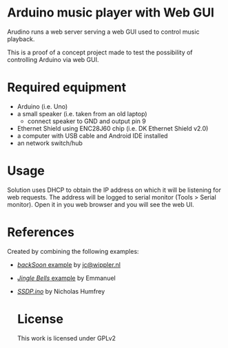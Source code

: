 # Arduino music player with Web GUI
Arudino runs a web server serving a web GUI used to control music playback.

This is a proof of a concept project made to test the possibility of controlling Arduino via web GUI.

# Required equipment
* Arduino (i.e. Uno)
* a small speaker (i.e. taken from an old laptop)
  * connect speaker to GND and output pin 9
* Ethernet Shield using ENC28J60 chip (i.e. DK Ethernet Shield v2.0)
* a computer with USB cable and Android IDE installed
* an network switch/hub

# Usage
Solution uses DHCP to obtain the IP address on which it will be listening for web requests.
The address will be logged to serial monitor (Tools > Serial monitor). Open it in you web browser and you will see the web UI.

# References
Created by combining the following examples:
* [*backSoon* example](https://github.com/njh/EtherCard/blob/master/examples/backSoon/backSoon.ino) by <jc@wippler.nl>
* [*Jingle Bells* example](http://repairmypc.net/2017/08/jingle-bells-arduino-sketch/) by Emmanuel
* [*SSDP.ino*](https://github.com/njh/EtherCard/blob/master/examples/SSDP/SSDP.ino) by Nicholas Humfrey

  # License
  This work is licensed under GPLv2